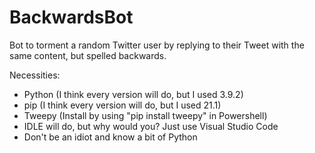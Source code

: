 # BackwardsBot

Bot to torment a random Twitter user by replying to their Tweet with the same content, but spelled backwards.

Necessities:
* Python (I think every version will do, but I used 3.9.2)
* pip (I think every version will do, but I used 21.1)
* Tweepy (Install by using "pip install tweepy" in Powershell)
* IDLE will do, but why would you? Just use Visual Studio Code
* Don't be an idiot and know a bit of Python
